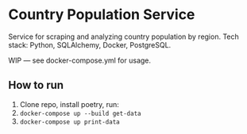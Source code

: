 # Country Population Service

Service for scraping and analyzing country population by region.
Tech stack: Python, SQLAlchemy, Docker, PostgreSQL.

WIP — see docker-compose.yml for usage.

## How to run

1. Clone repo, install poetry, run:
2. `docker-compose up --build get-data`
3. `docker-compose up print-data`
